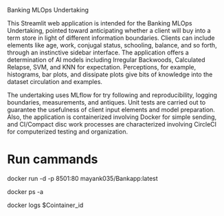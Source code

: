 Banking MLOps Undertaking 

This Streamlit web application is intended for the Banking MLOps Undertaking, pointed toward anticipating whether a client will buy into a term store in light of different information boundaries. Clients can include elements like age, work, conjugal status, schooling, balance, and so forth, through an instinctive sidebar interface. The application offers a determination of AI models including Irregular Backwoods, Calculated Relapse, SVM, and KNN for expectation. Perceptions, for example, histograms, bar plots, and dissipate plots give bits of knowledge into the dataset circulation and examples.

The undertaking uses MLflow for try following and reproducibility, logging boundaries, measurements, and antiques. Unit tests are carried out to guarantee the usefulness of client input elements and model preparation. Also, the application is containerized involving Docker for simple sending, and CI/Compact disc work processes are characterized involving CircleCI for computerized testing and organization.


#   Run cammands

docker run -d -p 8501:80 mayank035/Bankapp:latest


docker ps -a


docker logs $Cointainer_id
